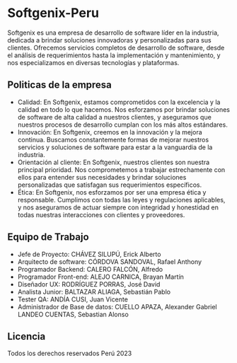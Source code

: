 # Softgenix-Peru

Softgenix es una empresa de desarrollo de software líder en la industria, dedicada a brindar soluciones innovadoras y personalizadas para sus clientes. Ofrecemos servicios completos de desarrollo de software, desde el análisis de requerimientos hasta la implementación y mantenimiento, y nos especializamos en diversas tecnologías y plataformas.

## Politicas de la empresa

<ul>
  <li>Calidad: En Softgenix, estamos comprometidos con la excelencia y la calidad en todo lo que hacemos. Nos esforzamos por brindar soluciones de software de alta calidad a nuestros clientes, y aseguramos que nuestros procesos de desarrollo cumplan con los más altos estándares.</li>
  <li>Innovación: En Softgenix, creemos en la innovación y la mejora continua. Buscamos constantemente formas de mejorar nuestros servicios y soluciones de software para estar a la vanguardia de la industria.</li>
  <li>Orientación al cliente: En Softgenix, nuestros clientes son nuestra principal prioridad. Nos comprometemos a trabajar estrechamente con ellos para entender sus necesidades y brindar soluciones personalizadas que satisfagan sus requerimientos específicos.</li>
  <li>Ética: En Softgenix, nos esforzamos por ser una empresa ética y responsable. Cumplimos con todas las leyes y regulaciones aplicables, y nos aseguramos de actuar siempre con integridad y honestidad en todas nuestras interacciones con clientes y proveedores.</li>
</ul>

## Equipo de Trabajo

<ul>
  <li>Jefe de Proyecto:
CHÁVEZ SILUPÚ, Erick Alberto</li>
  <li>Arquitecto de software:
CÓRDOVA SANDOVAL, Rafael Anthony</li>
  <li>Programador Backend: 
CALERO FALCÓN, Alfredo</li>
  <li>Programador Front-end: 
ALEJO CARNICA, Brayan Martín</li>
  <li>Diseñador UX:
RODRÍGUEZ PORRAS, José David</li>
  <li>Analista Junior:
BALTAZAR ALIAGA, Sebastián Pablo</li>
  <li>Tester QA:
ANDÍA CUSI, Juan Vicente</li>
  <li>Administrador de Base de datos:
CUELLO APAZA, Alexander Gabriel<br>
LANDEO CUENTAS, Sebastian Alonso
  </li>
</ul>

## Licencia
Todos los derechos reservados Perú 2023
